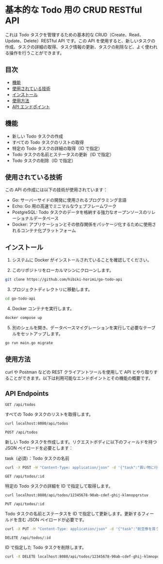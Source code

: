 # 基本的な Todo 用の CRUD RESTful API

これは Todo タスクを管理するための基本的な CRUD（Create、Read、Update、Delete）RESTful API です。この API を使用すると、新しいタスクの作成、タスクの詳細の取得、タスク情報の更新、タスクの削除など、よく使われる操作を行うことができます。

## 目次

- [機能](#機能)
- [使用されている技術](#使用されている技術)
- [インストール](#インストール)
- [使用方法](#使用方法)
- [API エンドポイント](#APIエンドポイント)

## 機能

- 新しい Todo タスクの作成
- すべての Todo タスクのリストの取得
- 特定の Todo タスクの詳細の取得（ID で指定）
- Todo タスクの名前とステータスの更新（ID で指定）
- Todo タスクの削除（ID で指定）

## 使用されている技術

この API の作成には以下の技術が使用されています：

- Go: サーバーサイドの開発に使用されるプログラミング言語
- Echo: Go 用の高速でミニマルなウェブフレームワーク
- PostgreSQL: Todo タスクのデータを格納する強力なオープンソースのリレーショナルデータベース
- Docker: アプリケーションとその依存関係をパッケージ化するために使用されるコンテナ化プラットフォーム

## インストール

1. システムに Docker がインストールされていることを確認してください。

2. このリポジトリをローカルマシンにクローンします。

```bash
git clone https://github.com/hibiki-horimi/go-todo-api

```

3. プロジェクトディレクトリに移動します。

```bash
cd go-todo-api
```

4. Docker コンテナを実行します。

```bash
docker compose up
```

5. 別のシェルを開き、データベースマイグレーションを実行して必要なテーブルをセットアップします。

```bash
go run main.go migrate
```

## 使用方法

curl や Postman などの REST クライアントツールを使用して API とやり取りすることができます。以下は利用可能なエンドポイントとその機能の概要です。

## API Endpoints

`GET /api/todos`

すべての Todo タスクのリストを取得します。

```bash
curl localhost:8080/api/todos
```

`POST /api/todos`

新しい Todo タスクを作成します。リクエストボディに以下のフィールドを持つ JSON ペイロードを必要とします：

task（必須）：Todo タスクの名前

```bash
curl -X POST -H "Content-Type: application/json" -d '{"task":"買い物に行く"}' localhost:8080/api/todos
```

`GET /api/todos/:id`

特定の Todo タスクの詳細を ID で指定して取得します。

```bash
curl localhost:8080/api/todos/12345678-90ab-cdef-ghij-klmnopqrstuv
```

`PUT /api/todos/:id`

Todo タスクの名前とステータスを ID で指定して更新します。更新するフィールドを含む JSON ペイロードが必要です。

```bash
curl -X PUT -H "Content-Type: application/json" -d '{"task":"航空券を買う", "done": true}' localhost:8080/api/todos/12345678-90ab-cdef-ghij-klmnopqrstuv
```

`DELETE /api/todos/:id`

ID で指定した Todo タスクを削除します。

```bash
curl -X DELETE localhost:8080/api/todos/12345678-90ab-cdef-ghij-klmnopqrstuv
```
